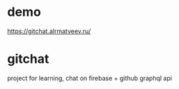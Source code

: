 # demo
https://gitchat.alrmatveev.ru/

# gitchat
project for learning, chat on firebase + github graphql api

